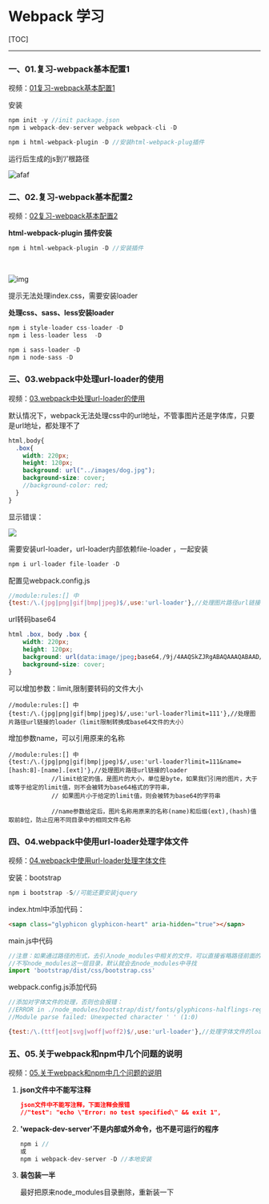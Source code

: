 # Webpack 学习

[TOC]

------



### 一、01.复习-webpack基本配置1

视频：[01复习-webpack基本配置1](https://www.bilibili.com/video/av27969216/?p=102)

安装

```js
npm init -y //init package.json
npm i webpack-dev-server webpack webpack-cli -D

npm i html-webpack-plugin -D //安装html-webpack-plug插件

```



运行后生成的js到‘/’根路径

![afaf](https://www.jianguoyun.com/c/tblv2/CK-VGhIgmJw47OeT270uIqk0X3Ph8lczHdHcMaPfeHoI694Gdwk/DOUxE_SD-Jg/l)



### 二、02.复习-webpack基本配置2

视频：[02复习-webpack基本配置2](https://www.bilibili.com/video/av27969216/?p=103)

 **html-webpack-plugin 插件安装**

```js
npm i html-webpack-plugin -D //安装插件
```

​	

![img](https://www.jianguoyun.com/c/tblv2/CK-VGhIgaPcstQ1hU2hAPPJqZy5_1y9_2Trg__qq0UA-2OgITcE/Q9CsnjvdYq0/l)

提示无法处理index.css，需要安装loader

**处理css、sass、less安装loader**

```js
npm i style-loader css-loader -D 
npm i less-loader less  -D

npm i sass-loader -D
npm i node-sass -D

```



### 三、03.webpack中处理url-loader的使用

视频：[03.webpack中处理url-loader的使用](https://www.bilibili.com/video/av27969216/?p=104)

默认情况下，webpack无法处理css中的url地址，不管事图片还是字体库，只要是url地址，都处理不了

```scss
html,body{
  .box{
    width: 220px;
    height: 120px;
    background: url("../images/dog.jpg");
    background-size: cover;
    //background-color: red;
  }
}
```

显示错误：

![](https://www.jianguoyun.com/c/tblv2/CLCVGhIgW4s56ihbPahVvs7Zg3d_6E7XOZL4J2Boy7nZCmaFAmY/39YK2tXMtxc/l)

需要安装url-loader，url-loader内部依赖file-loader ，一起安装

```javascript
npm i url-loader file-loader -D
```

配置见webpack.config.js

```js
//module:rules:[] 中
{test:/\.(jpg|png|gif|bmp|jpeg)$/,use:'url-loader'},//处理图片路径url链接的loader
```

url转码base64

```scss
html .box, body .box {
    width: 220px;
    height: 120px;
    background: url(data:image/jpeg;base64,/9j/4AAQSkZJRgABAQAAAQABAAD/2wBDAAgGBgcGBQgHBwcJCQgK…4NuJpBIryFhnoa7i244HSlSquS1MKtJRehZpKQk00mui5jYccUxuKMmmsTSbGkFFMzRU3Lsf/Z);
    background-size: cover;
}
```

可以增加参数：limit,限制要转码的文件大小

```JS
//module:rules:[] 中
{test:/\.(jpg|png|gif|bmp|jpeg)$/,use:'url-loader?limit=111'},//处理图片路径url链接的loader（limit限制转换成base64文件的大小）
```



增加参数name，可以引用原来的名称

```JS
//module:rules:[] 中            
{test:/\.(jpg|png|gif|bmp|jpeg)$/,use:'url-loader?limit=111&name=[hash:8]-[name].[ext]'},//处理图片路径url链接的loader
            //limit给定的值，是图片的大小，单位是byte，如果我们引用的图片，大于或等于给定的limit值，则不会被转为base64格式的字符串，
            // 如果图片小于给定的limit值，则会被转为base64的字符串

            //name参数给定后，图片名称用原来的名称(name)和后缀(ext),(hash)值取前8位，防止应用不同目录中的相同文件名称
```



### 四、04.webpack中使用url-loader处理字体文件

视频：[04.webpack中使用url-loader处理字体文件](https://www.bilibili.com/video/av27969216/?p=105)

安装：bootstrap

```js
npm i bootstrap -S//可能还要安装jquery
```



index.html中添加代码：

```HTML
<sapn class="glyphicon glyphicon-heart" aria-hidden="true"></sapn>
```



main.js中代码

```js
//注意：如果通过路径的形式，去引入node_modules中相关的文件，可以直接省略路径前面的node_modules 这一层目录，直接写包的名称，然后后面跟上具体的文件路径
//不写node_modules这一层目录，默认就会去node_modules中寻找
import 'bootstrap/dist/css/bootstrap.css'
```



webpack.config.js添加代码

```js
//添加对字体文件的处理，否则也会报错：
//ERROR in ./node_modules/bootstrap/dist/fonts/glyphicons-halflings-regular.ttf 1:0
//Module parse failed: Unexpected character ' ' (1:0)

{test:/\.(ttf|eot|svg|woff|woff2)$/,use:'url-loader'},//处理字体文件的loader
```



### 五、05.关于webpack和npm中几个问题的说明

视频：[05.关于webpack和npm中几个问题的说明](https://www.bilibili.com/video/av27969216/?p=106)

1. **json文件中不能写注释**

   ```json
   json文件中不能写注释，下面注释会报错
   //"test": "echo \"Error: no test specified\" && exit 1", 
   ```

2. **'wepack-dev-server'不是内部或外命令，也不是可运行的程序**

   ```js
   npm i //
   或
   npm i webpack-dev-server -D //本地安装
   ```

3. **装包装一半** 

   最好把原来node_modules目录删除，重新装一下



